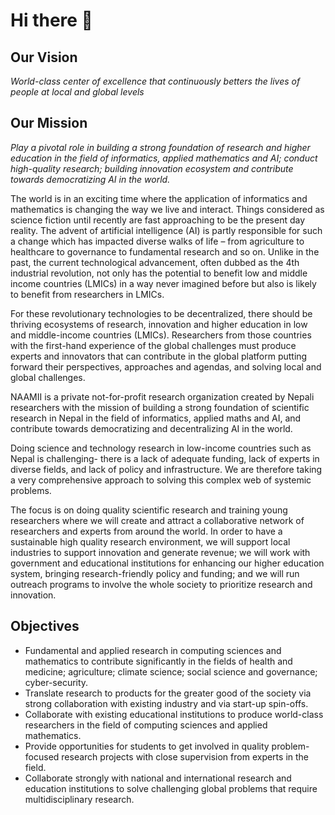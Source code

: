 # Hi there 👋

## Our Vision

_World-class center of excellence that continuously betters the lives of people at local and global levels_

## Our Mission

*Play a pivotal role in building a strong foundation of research and higher education in the field of informatics, applied mathematics and AI; conduct high-quality research; building innovation ecosystem and contribute towards democratizing AI in the world.*

The world is in an exciting time where the application of informatics and mathematics is changing the way we live and interact.
Things considered as science fiction until recently are fast approaching to be the present day reality.
The advent of artificial intelligence (AI) is partly responsible for such a change which has impacted diverse walks of life – from agriculture to healthcare to governance to fundamental research and so on.
Unlike in the past, the current technological advancement, often dubbed as the 4th industrial revolution, not only has the potential to benefit low and middle income countries (LMICs) in a way never imagined before but also is likely to benefit from researchers in LMICs. 

For these revolutionary technologies to be decentralized, there should be thriving ecosystems of research, innovation and higher education in low and middle-income countries (LMICs).
Researchers from those countries with the first-hand experience of the global challenges must produce experts and innovators that can contribute in the global platform putting forward their perspectives, approaches and agendas, and solving local and global challenges.

NAAMII is a private not-for-profit research organization created by Nepali researchers with the mission of building a strong foundation of scientific research in Nepal in the field of informatics, applied maths and AI, and contribute towards democratizing and decentralizing AI in the world.

Doing science and technology research in low-income countries such as Nepal is challenging- there is a lack of adequate funding, lack of experts in diverse fields, and lack of policy and infrastructure.
We are therefore taking a very comprehensive approach to solving this complex web of systemic problems.

The focus is on doing quality scientific research and training young researchers where we will create and attract a collaborative network of researchers and experts from around the world.
In order to have a sustainable high quality research environment, we will support local industries to support innovation and generate revenue; we will work with government and educational institutions for enhancing our higher education system, bringing research-friendly policy and funding; and we will run outreach programs to involve the whole society to prioritize research and innovation.

## Objectives

* Fundamental and applied research in computing sciences and mathematics to contribute significantly in the fields of health and medicine; agriculture; climate science; social science and governance; cyber-security.
* Translate research to products for the greater good of the society via strong collaboration with existing industry and via start-up spin-offs.
* Collaborate with existing educational institutions to produce world-class researchers in the field of computing sciences and applied mathematics.
* Provide opportunities for students to get involved in quality problem-focused research projects with close supervision from experts in the field.
* Collaborate strongly with national and international research and education institutions to solve challenging global problems that require multidisciplinary research.
